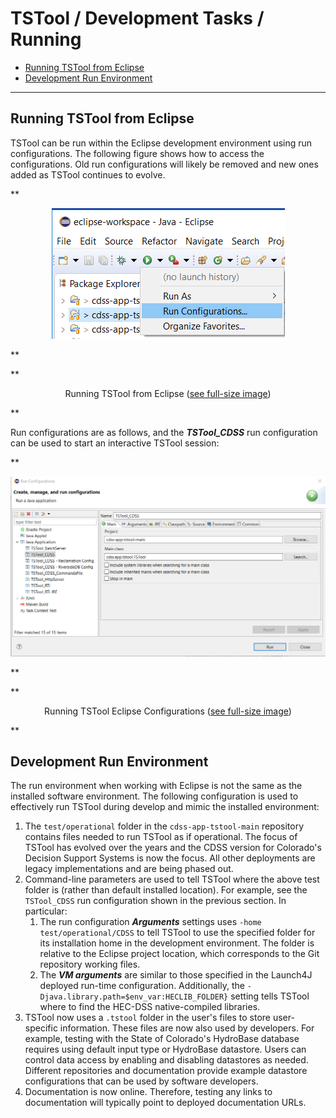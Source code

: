 # TSTool / Development Tasks / Running #

* [Running TSTool from Eclipse](#running-tstool-from-eclipse)
* [Development Run Environment](#development-run-environment)

----------------

## Running TSTool from Eclipse ##

TSTool can be run within the Eclipse development environment using run configurations.
The following figure shows how to access the configurations.
Old run configurations will likely be removed and new ones added as TSTool continues to evolve.

**<p style="text-align: center;">
![running-configurations-1](images/running-configurations-1.png)
</p>**

**<p style="text-align: center;">
Running TSTool from Eclipse (<a href="../images/running-configurations-1.png">see full-size image</a>)
</p>**

Run configurations are as follows, and the ***TSTool_CDSS*** run configuration can be used to start an interactive TSTool session:

**<p style="text-align: center;">
![running-configurations-2](images/running-configurations-2.png)
</p>**

**<p style="text-align: center;">
Running TSTool Eclipse Configurations (<a href="../images/running-configurations-2.png">see full-size image</a>)
</p>**

## Development Run Environment ##

The run environment when working with Eclipse is not the same as the installed software environment.
The following configuration is used to effectively run TSTool during develop and mimic the installed environment:

1. The `test/operational` folder in the `cdss-app-tstool-main` repository contains files needed to run TSTool as if operational.
The focus of TSTool has evolved over the years and the CDSS version for Colorado's Decision Support Systems is now the focus.
All other deployments are legacy implementations and are being phased out.
2. Command-line parameters are used to tell TSTool where the above test folder is (rather than default installed location).
For example, see the `TSTool_CDSS` run configuration shown in the previous section.  In particular:
	1. The run configuration ***Arguments*** settings uses `-home test/operational/CDSS` to tell
	TSTool to use the specified folder for its installation home in the development environment.
	The folder is relative to the Eclipse project location,
	which corresponds to the Git repository working files.
	2. The ***VM arguments*** are similar to those specified in the Launch4J deployed run-time configuration.
	Additionally, the `-Djava.library.path=$env_var:HECLIB_FOLDER}` setting tells TSTool where to find the HEC-DSS
	native-compiled libraries.
3. TSTool now uses a `.tstool` folder in the user's files to store user-specific information.
These files are now also used by developers.
For example, testing with the State of Colorado's HydroBase database requires using default input type or HydroBase datastore.
Users can control data access by enabling and disabling datastores as needed.
Different repositories and documentation provide example datastore configurations that can be used by software developers.
4. Documentation is now online.
Therefore, testing any links to documentation will typically point to deployed documentation URLs.
